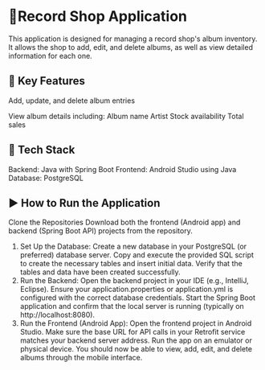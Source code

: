 # 📀Record Shop Application

This application is designed for managing a record shop's album inventory. It allows the shop to add, edit, and delete albums, as well as view detailed information for each one.

## 🎯 Key Features
Add, update, and delete album entries

View album details including:
Album name
Artist
Stock availability
Total sales

## 🧰 Tech Stack
Backend: Java with Spring Boot
Frontend: Android Studio using Java
Database: PostgreSQL

## ▶️ How to Run the Application
Clone the Repositories
Download both the frontend (Android app) and backend (Spring Boot API) projects from the repository.

1. Set Up the Database:
    Create a new database in your PostgreSQL (or preferred) database server.
    Copy and execute the provided SQL script to create the necessary tables and insert initial data.
    Verify that the tables and data have been created successfully.
2. Run the Backend:
    Open the backend project in your IDE (e.g., IntelliJ, Eclipse).
    Ensure your application.properties or application.yml is configured with the correct database credentials.
    Start the Spring Boot application and confirm that the local server is running (typically on http://localhost:8080).
3. Run the Frontend (Android App):
    Open the frontend project in Android Studio.
    Make sure the base URL for API calls in your Retrofit service matches your backend server address.
    Run the app on an emulator or physical device.
    You should now be able to view, add, edit, and delete albums through the mobile interface.
